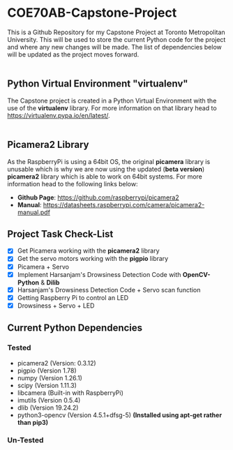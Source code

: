 # COE70AB-Capstone-Project
This is a Github Repository for my Capstone Project at Toronto Metropolitan University. This will be used to store the current Python code for the project and where any new changes will be made. The list of dependencies below will be updated as the project moves forward. <br /> <br />

## Python Virtual Environment "virtualenv"
The Capstone project is created in a Python Virtual Environment with the use of the **virtualenv** library. For more information on that library head to https://virtualenv.pypa.io/en/latest/. <br /> <br />

## Picamera2 Library
As the RaspberryPi is using a 64bit OS, the original **picamera** library is unusable which is why we are now using the updated (**beta version**) **picamera2** library which is able to work on 64bit systems. For more information head to the following links below: <br />
- **Github Page**: https://github.com/raspberrypi/picamera2
- **Manual**: https://datasheets.raspberrypi.com/camera/picamera2-manual.pdf

## Project Task Check-List
- [x] Get Picamera working with the **picamera2** library
- [x] Get the servo motors working with the **pigpio** library
- [x] Picamera + Servo
- [x] Implement Harsanjam's Drowsiness Detection Code with **OpenCV-Python** & **Dilib**
- [x] Harsanjam's Drowsiness Detection Code + Servo scan function
- [x] Getting Raspberry Pi to control an LED
- [x] Drowsiness + Servo + LED 

## Current Python Dependencies
### Tested
- picamera2  (Version: 0.3.12)
- pigpio     (Version 1.78)
- numpy      (Version 1.26.1)
- scipy      (Version 1.11.3)
- libcamera  (Built-in with RaspberryPi)
- imutils    (Version 0.5.4)
- dlib       (Version 19.24.2)
- python3-opencv (Version 4.5.1+dfsg-5) **(Installed using apt-get rather than pip3)**
  
### Un-Tested
